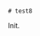                                                                                                               # test8

Init.
